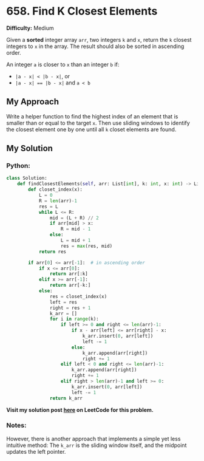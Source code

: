 # 658. Find K Closest Elements

**Difficulty:** Medium

Given a **sorted** integer array `arr`, two integers `k` and `x`, return the `k` closest integers to `x` in the array. The result should also be sorted in ascending order.

An integer `a` is closer to `x` than an integer `b` if:
- `|a - x| < |b - x|`, or
- `|a - x| == |b - x|` and `a < b`

## My Approach
Write a helper function to find the highest index of an element that is smaller than or equal to the target `x`. Then use sliding windows to identify the closest element one by one until all `k` closet elements are found.

## My Solution
### Python:
```python
class Solution:
    def findClosestElements(self, arr: List[int], k: int, x: int) -> List[int]:
        def closet_index(x):
            L = 0
            R = len(arr)-1
            res = L
            while L <= R:
                mid = (L + R) // 2
                if arr[mid] > x:
                    R = mid - 1
                else:
                    L = mid + 1
                    res = max(res, mid)
            return res

        if arr[0] <= arr[-1]:  # in ascending order
            if x <= arr[0]:
                return arr[:k]
            elif x >= arr[-1]:
                return arr[-k:]
            else:
                res = closet_index(x)
                left = res
                right = res + 1
                k_arr = []
                for i in range(k):
                    if left >= 0 and right <= len(arr)-1:
                        if x - arr[left] <= arr[right] - x:
                            k_arr.insert(0, arr[left])
                            left -= 1
                        else:
                            k_arr.append(arr[right])
                            right += 1
                    elif left < 0 and right <= len(arr)-1:
                        k_arr.append(arr[right])
                        right += 1
                    elif right > len(arr)-1 and left >= 0:
                        k_arr.insert(0, arr[left])
                        left -= 1
                return k_arr
```

**Visit my solution post [here](https://leetcode.com/problems/find-k-closest-elements/solutions/5279576/binary-search-and-sliding-windows) on LeetCode for this problem.**


### Notes:
However, there is another approach that implements a simple yet less intuitive method: The `k_arr` is the sliding window itself, and the midpoint updates the left pointer.



